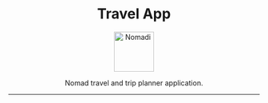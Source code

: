 <p align="center">
    <h1 style="text-align: center;">Travel App</h1>
</p>

<p align="center">
   <img src="docs/docs/images/xxx" alt="Nomadi" width="80"/>
</p>

<p align="center">Nomad travel and trip planner application.</p>

---
